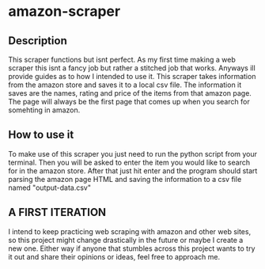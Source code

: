 # amazon-scraper

## Description
This scraper functions but isnt perfect. As my first time making a web scraper this isnt a fancy job but rather a stitched job that works. Anyways ill provide guides as to how I intended to use it. This scraper takes information from the amazon store and saves it to a local csv file. The information it saves are the names, rating and price of the items from that amazon page. The page will always be the first page that comes up when you search for somehting in amazon. 

## How to use it
To make use of this scraper you just need to run the python script from your terminal. Then you will be asked to enter the item you would like to search for in the amazon store. After that just hit enter and the program should start parsing the amazon page HTML and saving the information to a csv file named "output-data.csv"

## A FIRST ITERATION
I intend to keep practicing web scraping with amazon and other web sites, so this project might change drastically in the future or maybe I create a new one. Either way if anyone that stumbles across this project wants to try it out and share their opinions or ideas, feel free to approach me. 
